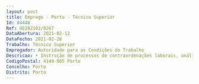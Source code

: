 ```yaml
--- 
layout: post
title: Emprego - Porto - Técnico Superior
Id: 84448
Ref: OE202102/0267
DataAbertura: 2021-02-12
DataFecho: 2021-02-26
Trabalho: Técnico Superior
Empregador: Autoridade para as Condições do Trabalho
Descricao: • Instrução de processos de contraordenações laborais, análise e tratamento de requerimentos para obtenção de autorizações administrativas, prestação de informações presencialmente, por telefone e por escrito, sobre a legislação laboral.
CodigoPostal: 4149-005 Porto
Concelho: Porto
Distrito: Porto
--- 
```

